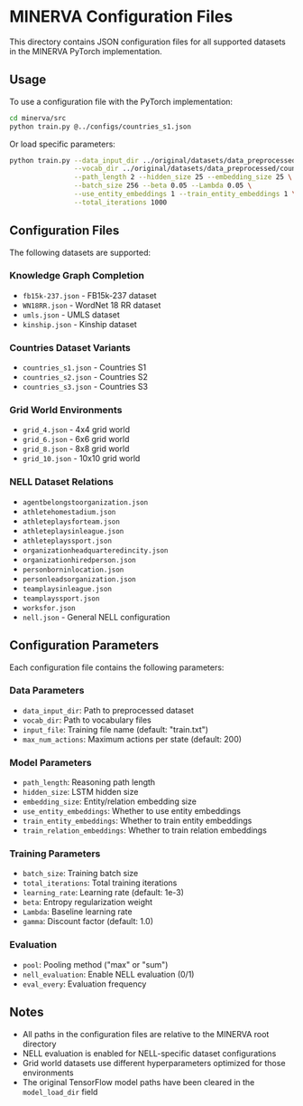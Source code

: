 # MINERVA Configuration Files

This directory contains JSON configuration files for all supported datasets in the MINERVA PyTorch implementation.

## Usage

To use a configuration file with the PyTorch implementation:

```bash
cd minerva/src
python train.py @../configs/countries_s1.json
```

Or load specific parameters:
```bash
python train.py --data_input_dir ../original/datasets/data_preprocessed/countries_S1 \
                --vocab_dir ../original/datasets/data_preprocessed/countries_S1/vocab \
                --path_length 2 --hidden_size 25 --embedding_size 25 \
                --batch_size 256 --beta 0.05 --Lambda 0.05 \
                --use_entity_embeddings 1 --train_entity_embeddings 1 \
                --total_iterations 1000
```

## Configuration Files

The following datasets are supported:

### Knowledge Graph Completion
- `fb15k-237.json` - FB15k-237 dataset
- `WN18RR.json` - WordNet 18 RR dataset
- `umls.json` - UMLS dataset
- `kinship.json` - Kinship dataset

### Countries Dataset Variants
- `countries_s1.json` - Countries S1
- `countries_s2.json` - Countries S2  
- `countries_s3.json` - Countries S3

### Grid World Environments
- `grid_4.json` - 4x4 grid world
- `grid_6.json` - 6x6 grid world
- `grid_8.json` - 8x8 grid world
- `grid_10.json` - 10x10 grid world

### NELL Dataset Relations
- `agentbelongstoorganization.json`
- `athletehomestadium.json`
- `athleteplaysforteam.json`
- `athleteplaysinleague.json`
- `athleteplayssport.json`
- `organizationheadquarteredincity.json`
- `organizationhiredperson.json`
- `personborninlocation.json`
- `personleadsorganization.json`
- `teamplaysinleague.json`
- `teamplayssport.json`
- `worksfor.json`
- `nell.json` - General NELL configuration

## Configuration Parameters

Each configuration file contains the following parameters:

### Data Parameters
- `data_input_dir`: Path to preprocessed dataset
- `vocab_dir`: Path to vocabulary files
- `input_file`: Training file name (default: "train.txt")
- `max_num_actions`: Maximum actions per state (default: 200)

### Model Parameters  
- `path_length`: Reasoning path length
- `hidden_size`: LSTM hidden size
- `embedding_size`: Entity/relation embedding size
- `use_entity_embeddings`: Whether to use entity embeddings
- `train_entity_embeddings`: Whether to train entity embeddings
- `train_relation_embeddings`: Whether to train relation embeddings

### Training Parameters
- `batch_size`: Training batch size
- `total_iterations`: Total training iterations
- `learning_rate`: Learning rate (default: 1e-3)
- `beta`: Entropy regularization weight
- `Lambda`: Baseline learning rate
- `gamma`: Discount factor (default: 1.0)

### Evaluation
- `pool`: Pooling method ("max" or "sum")
- `nell_evaluation`: Enable NELL evaluation (0/1)
- `eval_every`: Evaluation frequency

## Notes

- All paths in the configuration files are relative to the MINERVA root directory
- NELL evaluation is enabled for NELL-specific dataset configurations
- Grid world datasets use different hyperparameters optimized for those environments
- The original TensorFlow model paths have been cleared in the `model_load_dir` field
